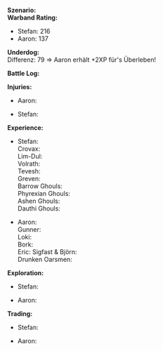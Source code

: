 **Szenario:**   
**Warband Rating:**  
 - Stefan: 216
 - Aaron: 137

**Underdog:**  
Differenz: 79 => Aaron erhält +2XP für's Überleben!
 
**Battle Log:**  
 
**Injuries:**  
* Aaron:

* Stefan:
 
**Experience:**  
* Stefan:  
Crovax:  
Lim-Dul:  
Volrath:  
Tevesh:  
Greven:  
Barrow Ghouls:  
Phyrexian Ghouls:  
Ashen Ghouls:  
Dauthi Ghouls:  

* Aaron:  
Gunner:  
Loki:  
Bork:  
Eric: 
Sigfast & Björn:  
Drunken Oarsmen:  

**Exploration:**  
* Stefan: 

* Aaron: 

**Trading:**  
* Stefan: 

* Aaron: 

